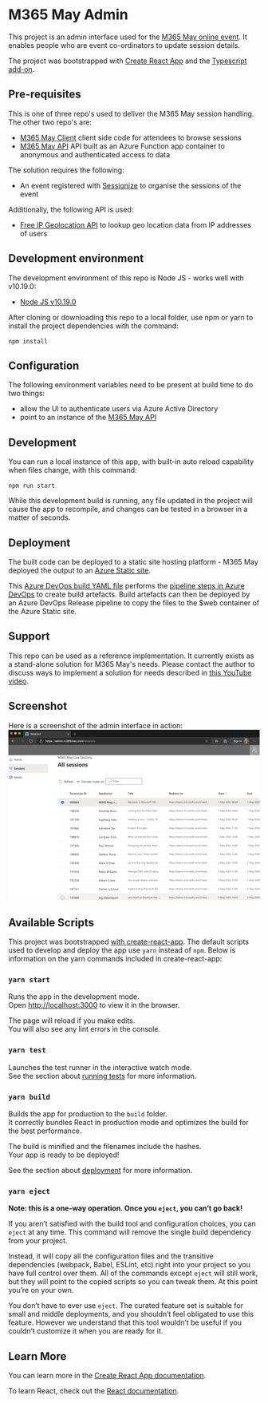# M365 May Admin

This project is an admin interface used for the [M365 May online event](https://www.m365may.com).  It enables people who are event co-ordinators to update session details. 

The project was bootstrapped with [Create React App](https://github.com/facebook/create-react-app) and the [Typescript add-on](https://create-react-app.dev/docs/adding-typescript/).

## Pre-requisites

This is one of three repo's used to deliver the M365 May session handling. The other two repo's are:
* [M365 May Client](https://github.com/mpowney/m365may-client) client side code for attendees to browse sessions
* [M365 May API](https://github.com/mpowney/m365may-api) API built as an Azure Function app container to anonymous and authenticated access to data

The solution requires the following:
* An event registered with [Sessionize](https://sessionize.com/) to organise the sessions of the event

Additionally, the following API is used:
* [Free IP Geolocation API](https://freegeoip.app/) to lookup geo location data from IP addresses of users

## Development environment

The development environment of this repo is Node JS - works well with v10.19.0:
* [Node JS v10.19.0](https://nodejs.org/en/blog/release/v10.19.0/)

After cloning or downloading this repo to a local folder, use npm or yarn to install the project dependencies with the command:
```
npm install
```

## Configuration

The following environment variables need to be present at build time to do two things:
* allow the UI to authenticate users via Azure Active Directory
* point to an instance of the [M365 May API](https://github.com/mpowney/m365may-api)

## Development

You can run a local instance of this app, with built-in auto reload capability when files change, with this command:
```
npm run start
```
While this development build is running, any file updated in the project will cause the app to recompile, and changes can be tested in a browser in a matter of seconds.

## Deployment

The built code can be deployed to a static site hosting platform - M365 May deployed the output to an [Azure Static site](https://docs.microsoft.com/en-us/azure/storage/blobs/storage-blob-static-website).  

This [Azure DevOps build YAML file](./pipeline/build.yml) performs the [pipeline steps in Azure DevOps](https://docs.microsoft.com/en-us/azure/devops/pipelines/yaml-schema?view=azure-devops&tabs=schema%2Cparameter-schema) to create build artefacts.  Build artefacts can then be deployed by an Azure DevOps Release pipeline to copy the files to the $web container of the Azure Static site.


## Support

This repo can be used as a reference implementation.  It currently exists as a stand-alone solution for M365 May's needs.  Please contact the author to discuss ways to implement a solution for needs described in [this YouTube video](https://www.youtube.com/watch?v=2IvSCB7xk84&list=PL7_cIERhEJUyVmVRNia1VZXMD5zFGJCuT).

## Screenshot

Here is a screenshot of the admin interface in action: 
![Screenshot of the M365 May admin user interface](./README-m365may-admin-screenshot.png)


## Available Scripts

This project was bootstrapped [with create-react-app](https://create-react-app.dev/).  The default scripts used to develop and deploy the app use ```yarn``` instead of ```npm```.  Below is information on the yarn commands included in create-react-app:

### `yarn start`

Runs the app in the development mode.<br />
Open [http://localhost:3000](http://localhost:3000) to view it in the browser.

The page will reload if you make edits.<br />
You will also see any lint errors in the console.

### `yarn test`

Launches the test runner in the interactive watch mode.<br />
See the section about [running tests](https://facebook.github.io/create-react-app/docs/running-tests) for more information.

### `yarn build`

Builds the app for production to the `build` folder.<br />
It correctly bundles React in production mode and optimizes the build for the best performance.

The build is minified and the filenames include the hashes.<br />
Your app is ready to be deployed!

See the section about [deployment](https://facebook.github.io/create-react-app/docs/deployment) for more information.

### `yarn eject`

**Note: this is a one-way operation. Once you `eject`, you can’t go back!**

If you aren’t satisfied with the build tool and configuration choices, you can `eject` at any time. This command will remove the single build dependency from your project.

Instead, it will copy all the configuration files and the transitive dependencies (webpack, Babel, ESLint, etc) right into your project so you have full control over them. All of the commands except `eject` will still work, but they will point to the copied scripts so you can tweak them. At this point you’re on your own.

You don’t have to ever use `eject`. The curated feature set is suitable for small and middle deployments, and you shouldn’t feel obligated to use this feature. However we understand that this tool wouldn’t be useful if you couldn’t customize it when you are ready for it.

## Learn More

You can learn more in the [Create React App documentation](https://facebook.github.io/create-react-app/docs/getting-started).

To learn React, check out the [React documentation](https://reactjs.org/).
